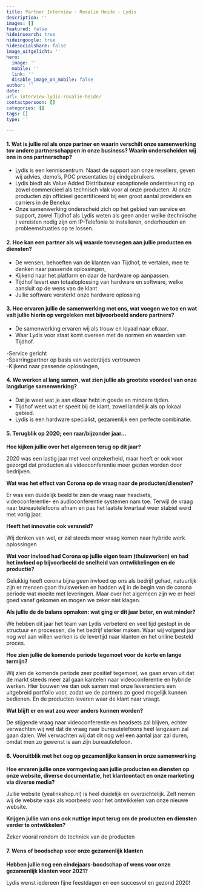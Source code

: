 ```yaml
---
title: Partner Interview - Rosalie Heide - Lydis
description: ''
images: []
featured: false
hideinsearch: true
hideingoogle: true
hidesocialshare: false
image_uitgelicht: ''
hero:
  image: ''
  mobile: ''
  link: ''
  disable_image_on_mobile: false
author: ''
date: 
url: interview-lydis-rosalie-heide/
contactpersoon: []
categories: []
tags: []
type: ''

---
```

#### 1. Wat is jullie rol als onze partner en waarin verschilt onze samenwerking tov andere partnerschappen in onze business? Waarin onderscheiden wij ons in ons partnerschap?

* Lydis is een kenniscentrum. Naast de support aan onze resellers, geven wij advies, demo’s, POC presentaties bij eindgebruikers.
* Lydis biedt als Value Added Distributeur exceptionele ondersteuning op zowel commercieel als technisch vlak voor al onze producten. Al onze producten zijn officieel gecertificeerd bij een groot aantal providers en carriers  in de Benelux
* Onze samenwerking onderscheid zich op het gebied van service en support, zowel Tijdhof als Lydis weten als geen ander welke (technische ) vereisten nodig zijn om IP-Telefonie te installeren, onderhouden en probleemsituaties op te lossen.

#### 2. Hoe kan een partner als wij waarde toevoegen aan jullie producten en diensten?

* De  wensen,  behoeften van de klanten van Tijdhof,  te vertalen, mee te denken  naar passende oplossingen,
* Kijkend naar het platform en daar de hardware op aanpassen.
* Tijdhof levert een totaaloplossing van hardware en software, welke aansluit op de wens van de klant
* Jullie software versterkt onze hardware oplossing

#### 3. Hoe ervaren jullie de samenwerking met ons, wat voegen we toe en wat valt jullie hierin op vergeleken met bijvoorbeeld andere partners?

* De samenwerking ervaren wij als trouw en loyaal naar elkaar.
* Waar Lydis voor staat komt overeen met de normen en waarden van Tijdhof.

\-Service gericht  
\-Sparringpartner op basis van wederzijds vertrouwen  
\-Kijkend naar passende oplossingen,

#### 4. We werken al lang samen, wat zien jullie als grootste voordeel van onze langdurige samenwerking?

* Dat je weet wat je aan elkaar hebt in goede en mindere tijden.
* Tijdhof weet wat er speelt bij de klant, zowel landelijk als op lokaal gebied.
* Lydis is een hardware specialist, gezamenlijk een perfecte combinatie.

#### 5. Terugblik op 2020; een raar/bijzonder jaar…

**Hoe kijken jullie over het algemeen terug op dit jaar?**

2020 was een lastig jaar met veel onzekerheid, maar heeft er ook voor gezorgd dat producten als videoconferentie meer gezien worden door bedrijven.

**Wat was het effect van Corona op de vraag naar de producten/diensten?**

Er was een duidelijk beeld te zien de vraag naar headsets, videoconferentie- en audioconferentie systemen nam toe. Terwijl de vraag naar bureautelefoons afnam en pas het laatste kwartaal weer stabiel werd met vorig jaar.

**Heeft het innovatie ook versneld?**

Wij denken van wel, er zal steeds meer vraag komen naar hybride werk oplossingen

**Wat voor invloed had Corona op jullie eigen team (thuiswerken) en had het invloed op bijvoorbeeld de snelheid van ontwikkelingen en de productie?**

Gelukkig heeft corona bijna geen invloed op ons als bedrijf gehad, natuurlijk zijn er mensen gaan thuiswerken en hadden wij in de begin van de corona periode wat moeite met leveringen. Maar over het algemeen zijn we er heel goed vanaf gekomen en mogen we zeker niet klagen.

**Als jullie de de balans opmaken: wat ging er dit jaar beter, en wat minder?**

We hebben dit jaar het team van Lydis verbeterd en veel tijd gestopt in de structuur en processen, die het bedrijf sterker maken. Waar wij volgend jaar nog wel aan willen werken is de levertijd naar klanten en het online besteld proces.

**Hoe zien jullie de komende periode tegemoet voor de korte en lange termijn?**

Wij zien de komende periode zeer positief tegemoet, we gaan ervan uit dat de markt steeds meer zal gaan kantelen naar videoconferentie en hybride werken. Hier bouwen we dan ook samen met onze leveranciers een uitgebreid portfolio voor, zodat we de partners zo goed mogelijk kunnen bedienen. En de producten leveren waar de klant naar vraagt.

**Wat blijft er en wat zou weer anders kunnen worden?**

De stijgende vraag naar videoconferentie en headsets zal blijven, echter verwachten wij wel dat de vraag naar bureautelefoons heel langzaam zal gaan dalen. Wel verwachten wij dat dit nog wel een aantal jaar zal duren, omdat men zo gewenst is aan zijn bureautelefoon.

#### 6. Vooruitblik met het oog op gezamenlijke kansen in onze samenwerking

**Hoe ervaren jullie onze vormgeving aan jullie producten en diensten op onze website, diverse documentatie, het klantcontact en onze marketing via diverse media?**

Jullie website (yealinkshop.nl) is heel duidelijk en overzichtelijk. Zelf nemen wij de website vaak als voorbeeld voor het ontwikkelen van onze nieuwe website.

**Krijgen jullie van ons ook nuttige input terug om de producten en diensten verder te ontwikkelen?**

Zeker vooral rondom de techniek van de producten

#### 7. Wens of boodschap voor onze gezamenlijk klanten

**Hebben jullie nog een eindejaars-boodschap of wens voor onze gezamenlijk klanten voor 2021?**

Lydis wenst iedereen fijne feestdagen en een succesvol en gezond 2020!
